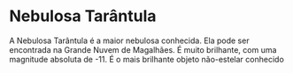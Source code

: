 # Nebulosa Tarântula

A Nebulosa Tarântula é a maior nebulosa conhecida. Ela pode ser encontrada na
Grande Nuvem de Magalhães. É muito brilhante, com uma magnitude absoluta de -11.
É o mais brilhante objeto não-estelar conhecido
